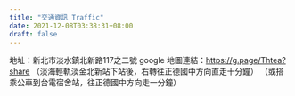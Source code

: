 ```yaml
---
title: "交通資訊 Traffic"
date: 2021-12-08T03:38:31+08:00
draft: false
---
```



地址：新北市淡水鎮北新路117之二號
google 地圖連結：https://g.page/Thtea?share
（淡海輕軌淡金北新站下站後，右轉往正德國中方向直走十分鐘）
（或搭乘公車到台電宿舍站，往正德國中方向走一分鐘）
